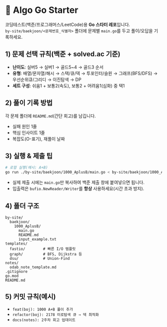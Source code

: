 # 🏁 Algo Go Starter

코딩테스트(백준/프로그래머스/LeetCode)용 **Go 스타터 레포**입니다.  
`by-site/baekjoon/<문제번호_식별자>` 폴더에 문제별 `main.go`를 두고 풀이/오답을 기록하세요.

## 1) 문제 선택 규칙(백준 + solved.ac 기준)

- **난이도**: 실버5 → 실버1 → 골드5~4 → 골드3 순서
- **유형**: 배열/문자열/해시 → 스택/큐/덱 → 투포인터/슬윈 → 그래프(BFS/DFS) → 우선순위큐/그리디 → 이진탐색 → DP
- **세트 구성**: 쉬움1 + 보통2(속도), 보통2 + 어려움1(심화) 중 택1

## 2) 풀이 기록 방법

각 문제 폴더에 `README.md`(간단 회고)를 남깁니다.

- 실패 원인 1줄
- 핵심 인사이트 1줄
- 복잡도(O-표기), 재풀이 날짜

## 3) 실행 & 제출 팁

```bash
# 로컬 실행(예시: A+B)
go run ./by-site/baekjoon/1000_AplusB/main.go < by-site/baekjoon/1000_AplusB/input_example.txt
```

- 실제 제출 시에는 `main.go`만 복사하여 백준 제출 창에 붙여넣으면 됩니다.
- 입출력은 `bufio.NewReader/Writer`를 **항상** 사용하세요(시간 초과 방지).

## 4) 폴더 구조

```
by-site/
  baekjoon/
    1000_AplusB/
      main.go
      README.md
      input_example.txt
templates/
  fastio/        # 빠른 I/O 템플릿
  graph/         # BFS, Dijkstra 등
  dsu/           # Union-Find
notes/
  odab_note_template.md
.gitignore
go.mod
README.md
```

## 5) 커밋 규칙(예시)

- `feat(boj): 1000 A+B 풀이 추가`
- `refactor(boj): 2178 미로탐색 큐 → 덱 최적화`
- `docs(notes): 2주차 회고 업데이트`

